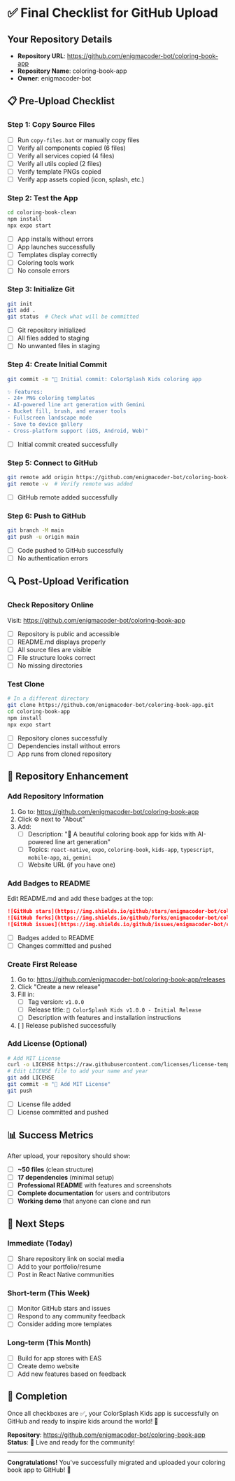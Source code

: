 # ✅ Final Checklist for GitHub Upload

## Your Repository Details
- **Repository URL**: https://github.com/enigmacoder-bot/coloring-book-app
- **Repository Name**: coloring-book-app
- **Owner**: enigmacoder-bot

## 📋 Pre-Upload Checklist

### Step 1: Copy Source Files
- [ ] Run `copy-files.bat` or manually copy files
- [ ] Verify all components copied (6 files)
- [ ] Verify all services copied (4 files)
- [ ] Verify all utils copied (2 files)
- [ ] Verify template PNGs copied
- [ ] Verify app assets copied (icon, splash, etc.)

### Step 2: Test the App
```bash
cd coloring-book-clean
npm install
npx expo start
```
- [ ] App installs without errors
- [ ] App launches successfully
- [ ] Templates display correctly
- [ ] Coloring tools work
- [ ] No console errors

### Step 3: Initialize Git
```bash
git init
git add .
git status  # Check what will be committed
```
- [ ] Git repository initialized
- [ ] All files added to staging
- [ ] No unwanted files in staging

### Step 4: Create Initial Commit
```bash
git commit -m "🎨 Initial commit: ColorSplash Kids coloring app

✨ Features:
- 24+ PNG coloring templates
- AI-powered line art generation with Gemini
- Bucket fill, brush, and eraser tools
- Fullscreen landscape mode
- Save to device gallery
- Cross-platform support (iOS, Android, Web)"
```
- [ ] Initial commit created successfully

### Step 5: Connect to GitHub
```bash
git remote add origin https://github.com/enigmacoder-bot/coloring-book-app.git
git remote -v  # Verify remote was added
```
- [ ] GitHub remote added successfully

### Step 6: Push to GitHub
```bash
git branch -M main
git push -u origin main
```
- [ ] Code pushed to GitHub successfully
- [ ] No authentication errors

## 🔍 Post-Upload Verification

### Check Repository Online
Visit: https://github.com/enigmacoder-bot/coloring-book-app

- [ ] Repository is public and accessible
- [ ] README.md displays properly
- [ ] All source files are visible
- [ ] File structure looks correct
- [ ] No missing directories

### Test Clone
```bash
# In a different directory
git clone https://github.com/enigmacoder-bot/coloring-book-app.git
cd coloring-book-app
npm install
npx expo start
```
- [ ] Repository clones successfully
- [ ] Dependencies install without errors
- [ ] App runs from cloned repository

## 🎨 Repository Enhancement

### Add Repository Information
1. Go to: https://github.com/enigmacoder-bot/coloring-book-app
2. Click ⚙️ next to "About"
3. Add:
   - [ ] Description: "🎨 A beautiful coloring book app for kids with AI-powered line art generation"
   - [ ] Topics: `react-native`, `expo`, `coloring-book`, `kids-app`, `typescript`, `mobile-app`, `ai`, `gemini`
   - [ ] Website URL (if you have one)

### Add Badges to README
Edit README.md and add these badges at the top:
```markdown
![GitHub stars](https://img.shields.io/github/stars/enigmacoder-bot/coloring-book-app)
![GitHub forks](https://img.shields.io/github/forks/enigmacoder-bot/coloring-book-app)
![GitHub issues](https://img.shields.io/github/issues/enigmacoder-bot/coloring-book-app)
```
- [ ] Badges added to README
- [ ] Changes committed and pushed

### Create First Release
1. Go to: https://github.com/enigmacoder-bot/coloring-book-app/releases
2. Click "Create a new release"
3. Fill in:
   - [ ] Tag version: `v1.0.0`
   - [ ] Release title: `🎨 ColorSplash Kids v1.0.0 - Initial Release`
   - [ ] Description with features and installation instructions
4. [ ] Release published successfully

### Add License (Optional)
```bash
# Add MIT License
curl -o LICENSE https://raw.githubusercontent.com/licenses/license-templates/master/templates/mit.txt
# Edit LICENSE file to add your name and year
git add LICENSE
git commit -m "📄 Add MIT License"
git push
```
- [ ] License file added
- [ ] License committed and pushed

## 📊 Success Metrics

After upload, your repository should show:
- [ ] **~50 files** (clean structure)
- [ ] **17 dependencies** (minimal setup)
- [ ] **Professional README** with features and screenshots
- [ ] **Complete documentation** for users and contributors
- [ ] **Working demo** that anyone can clone and run

## 🚀 Next Steps

### Immediate (Today)
- [ ] Share repository link on social media
- [ ] Add to your portfolio/resume
- [ ] Post in React Native communities

### Short-term (This Week)
- [ ] Monitor GitHub stars and issues
- [ ] Respond to any community feedback
- [ ] Consider adding more templates

### Long-term (This Month)
- [ ] Build for app stores with EAS
- [ ] Create demo website
- [ ] Add new features based on feedback

## 🎉 Completion

Once all checkboxes are ✅, your ColorSplash Kids app is successfully on GitHub and ready to inspire kids around the world! 🌈

**Repository**: https://github.com/enigmacoder-bot/coloring-book-app
**Status**: 🚀 Live and ready for the community!

---

**Congratulations!** You've successfully migrated and uploaded your coloring book app to GitHub! 🎊